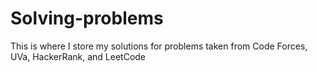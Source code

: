# Solving-problems
This is where I store my solutions for problems taken from Code Forces, UVa, HackerRank, and LeetCode
